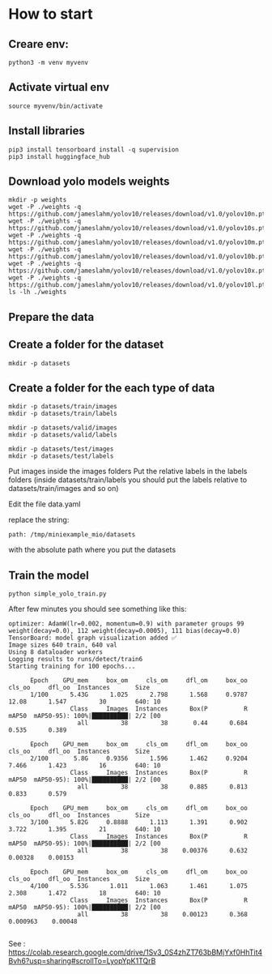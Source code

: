 # How to start

## Creare env:
```
python3 -m venv myvenv
```

## Activate virtual env
``` 
source myvenv/bin/activate
```


## Install libraries
``` 
pip3 install tensorboard install -q supervision
pip3 install huggingface_hub
```



## Download yolo models weights
``` 
mkdir -p weights
wget -P ./weights -q https://github.com/jameslahm/yolov10/releases/download/v1.0/yolov10n.pt
wget -P ./weights -q https://github.com/jameslahm/yolov10/releases/download/v1.0/yolov10s.pt
wget -P ./weights -q https://github.com/jameslahm/yolov10/releases/download/v1.0/yolov10m.pt
wget -P ./weights -q https://github.com/jameslahm/yolov10/releases/download/v1.0/yolov10b.pt
wget -P ./weights -q https://github.com/jameslahm/yolov10/releases/download/v1.0/yolov10x.pt
wget -P ./weights -q https://github.com/jameslahm/yolov10/releases/download/v1.0/yolov10l.pt
ls -lh ./weights
```

## Prepare the data

## Create a folder for the dataset
``` 
mkdir -p datasets
```


## Create a folder for the each type of data
```
mkdir -p datasets/train/images
mkdir -p datasets/train/labels

mkdir -p datasets/valid/images
mkdir -p datasets/valid/labels

mkdir -p datasets/test/images
mkdir -p datasets/test/labels
```

Put images inside the images folders
Put the relative labels in the labels folders  (inside datasets/train/labels you should put the labels relative to datasets/train/images and so on)


Edit the file data.yaml

replace the string:
```
path: /tmp/miniexample_mio/datasets
```

with the absolute path where you put the datasets




## Train the model

```
python simple_yolo_train.py
```

After few minutes you should see something like this:



```
optimizer: AdamW(lr=0.002, momentum=0.9) with parameter groups 99 weight(decay=0.0), 112 weight(decay=0.0005), 111 bias(decay=0.0)
TensorBoard: model graph visualization added ✅
Image sizes 640 train, 640 val
Using 8 dataloader workers
Logging results to runs/detect/train6
Starting training for 100 epochs...

      Epoch    GPU_mem     box_om     cls_om     dfl_om     box_oo     cls_oo     dfl_oo  Instances       Size
      1/100      5.43G      1.025      2.798      1.568     0.9787      12.08      1.547         30        640: 10
                 Class     Images  Instances      Box(P          R      mAP50  mAP50-95): 100%|██████████| 2/2 [00
                   all         38         38       0.44      0.684      0.535      0.389

      Epoch    GPU_mem     box_om     cls_om     dfl_om     box_oo     cls_oo     dfl_oo  Instances       Size
      2/100       5.8G     0.9356      1.596      1.462     0.9204      7.466      1.423         16        640: 10
                 Class     Images  Instances      Box(P          R      mAP50  mAP50-95): 100%|██████████| 2/2 [00
                   all         38         38      0.885      0.813      0.833      0.579

      Epoch    GPU_mem     box_om     cls_om     dfl_om     box_oo     cls_oo     dfl_oo  Instances       Size
      3/100      5.82G     0.8888      1.113      1.391      0.902      3.722      1.395         21        640: 10
                 Class     Images  Instances      Box(P          R      mAP50  mAP50-95): 100%|██████████| 2/2 [00
                   all         38         38    0.00376      0.632    0.00328    0.00153

      Epoch    GPU_mem     box_om     cls_om     dfl_om     box_oo     cls_oo     dfl_oo  Instances       Size
      4/100      5.53G      1.011      1.063      1.461      1.075      2.308      1.472         18        640: 10
                 Class     Images  Instances      Box(P          R      mAP50  mAP50-95): 100%|██████████| 2/2 [00
                   all         38         38    0.00123      0.368   0.000963    0.00048


```

See :
https://colab.research.google.com/drive/1Sv3_0S4zhZT763bBMjYxf0HhTit4Bvh6?usp=sharing#scrollTo=LyopYpK1TQrB




